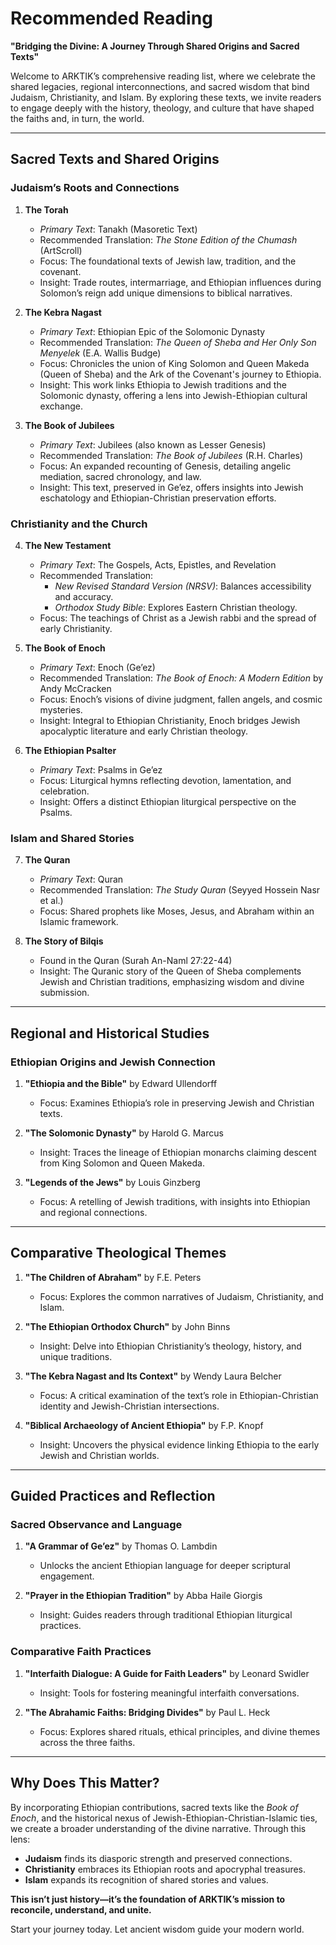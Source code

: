 # Recommended Reading  
**"Bridging the Divine: A Journey Through Shared Origins and Sacred Texts"**  

Welcome to ARKTIK’s comprehensive reading list, where we celebrate the shared legacies, regional interconnections, and sacred wisdom that bind Judaism, Christianity, and Islam. By exploring these texts, we invite readers to engage deeply with the history, theology, and culture that have shaped the faiths and, in turn, the world.  

---

## **Sacred Texts and Shared Origins**  

### **Judaism’s Roots and Connections**  
1. **The Torah**  
   - *Primary Text*: Tanakh (Masoretic Text)  
   - Recommended Translation: *The Stone Edition of the Chumash* (ArtScroll)  
   - Focus: The foundational texts of Jewish law, tradition, and the covenant.  
   - Insight: Trade routes, intermarriage, and Ethiopian influences during Solomon’s reign add unique dimensions to biblical narratives.  

2. **The Kebra Nagast**  
   - *Primary Text*: Ethiopian Epic of the Solomonic Dynasty  
   - Recommended Translation: *The Queen of Sheba and Her Only Son Menyelek* (E.A. Wallis Budge)  
   - Focus: Chronicles the union of King Solomon and Queen Makeda (Queen of Sheba) and the Ark of the Covenant's journey to Ethiopia.  
   - Insight: This work links Ethiopia to Jewish traditions and the Solomonic dynasty, offering a lens into Jewish-Ethiopian cultural exchange.  

3. **The Book of Jubilees**  
   - *Primary Text*: Jubilees (also known as Lesser Genesis)  
   - Recommended Translation: *The Book of Jubilees* (R.H. Charles)  
   - Focus: An expanded recounting of Genesis, detailing angelic mediation, sacred chronology, and law.  
   - Insight: This text, preserved in Ge’ez, offers insights into Jewish eschatology and Ethiopian-Christian preservation efforts.  

### **Christianity and the Church**  
4. **The New Testament**  
   - *Primary Text*: The Gospels, Acts, Epistles, and Revelation  
   - Recommended Translation:  
     - *New Revised Standard Version (NRSV)*: Balances accessibility and accuracy.  
     - *Orthodox Study Bible*: Explores Eastern Christian theology.  
   - Focus: The teachings of Christ as a Jewish rabbi and the spread of early Christianity.  

5. **The Book of Enoch**  
   - *Primary Text*: Enoch (Ge’ez)  
   - Recommended Translation: *The Book of Enoch: A Modern Edition* by Andy McCracken  
   - Focus: Enoch’s visions of divine judgment, fallen angels, and cosmic mysteries.  
   - Insight: Integral to Ethiopian Christianity, Enoch bridges Jewish apocalyptic literature and early Christian theology.  

6. **The Ethiopian Psalter**  
   - *Primary Text*: Psalms in Ge’ez  
   - Focus: Liturgical hymns reflecting devotion, lamentation, and celebration.  
   - Insight: Offers a distinct Ethiopian liturgical perspective on the Psalms.

### **Islam and Shared Stories**  
7. **The Quran**  
   - *Primary Text*: Quran  
   - Recommended Translation: *The Study Quran* (Seyyed Hossein Nasr et al.)  
   - Focus: Shared prophets like Moses, Jesus, and Abraham within an Islamic framework.  

8. **The Story of Bilqis**  
   - Found in the Quran (Surah An-Naml 27:22-44)  
   - Insight: The Quranic story of the Queen of Sheba complements Jewish and Christian traditions, emphasizing wisdom and divine submission.  

---

## **Regional and Historical Studies**  

### **Ethiopian Origins and Jewish Connection**  
1. **"Ethiopia and the Bible"** by Edward Ullendorff  
   - Focus: Examines Ethiopia’s role in preserving Jewish and Christian texts.  

2. **"The Solomonic Dynasty"** by Harold G. Marcus  
   - Insight: Traces the lineage of Ethiopian monarchs claiming descent from King Solomon and Queen Makeda.  

3. **"Legends of the Jews"** by Louis Ginzberg  
   - Focus: A retelling of Jewish traditions, with insights into Ethiopian and regional connections.  

---

## **Comparative Theological Themes**  
1. **"The Children of Abraham"** by F.E. Peters  
   - Focus: Explores the common narratives of Judaism, Christianity, and Islam.  

2. **"The Ethiopian Orthodox Church"** by John Binns  
   - Insight: Delve into Ethiopian Christianity’s theology, history, and unique traditions.  

3. **"The Kebra Nagast and Its Context"** by Wendy Laura Belcher  
   - Focus: A critical examination of the text’s role in Ethiopian-Christian identity and Jewish-Christian intersections.  

4. **"Biblical Archaeology of Ancient Ethiopia"** by F.P. Knopf  
   - Insight: Uncovers the physical evidence linking Ethiopia to the early Jewish and Christian worlds.  

---

## **Guided Practices and Reflection**  

### **Sacred Observance and Language**  
1. **"A Grammar of Ge’ez"** by Thomas O. Lambdin  
   - Unlocks the ancient Ethiopian language for deeper scriptural engagement.  

2. **"Prayer in the Ethiopian Tradition"** by Abba Haile Giorgis  
   - Insight: Guides readers through traditional Ethiopian liturgical practices.  

### **Comparative Faith Practices**  
1. **"Interfaith Dialogue: A Guide for Faith Leaders"** by Leonard Swidler  
   - Insight: Tools for fostering meaningful interfaith conversations.  

2. **"The Abrahamic Faiths: Bridging Divides"** by Paul L. Heck  
   - Focus: Explores shared rituals, ethical principles, and divine themes across the three faiths.  

---

## **Why Does This Matter?**  

By incorporating Ethiopian contributions, sacred texts like the *Book of Enoch*, and the historical nexus of Jewish-Ethiopian-Christian-Islamic ties, we create a broader understanding of the divine narrative. Through this lens:  
- **Judaism** finds its diasporic strength and preserved connections.  
- **Christianity** embraces its Ethiopian roots and apocryphal treasures.  
- **Islam** expands its recognition of shared stories and values.  

**This isn’t just history—it’s the foundation of ARKTIK’s mission to reconcile, understand, and unite.**  

Start your journey today. Let ancient wisdom guide your modern world.  
